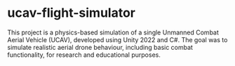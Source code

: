 # ucav-flight-simulator
This project is a physics-based simulation of a single Unmanned Combat Aerial Vehicle (UCAV), developed using Unity 2022 and C#. The goal was to simulate realistic aerial drone behaviour, including basic combat functionality, for research and educational purposes.

